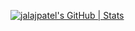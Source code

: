 [![jalajpatel's GitHub | Stats](https://stats.quine.sh/jalajpatel/github?theme=dark)](https://quine.sh?utm_source=widgets&utm_campaign=jalajpatel)
